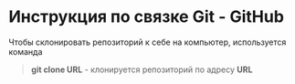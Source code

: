 # Инструкция по связке Git - GitHub

Чтобы склонировать репозиторий к себе на компьютер, используется команда
>**git clone URL** - клонируется репозиторий по адресу **URL**
